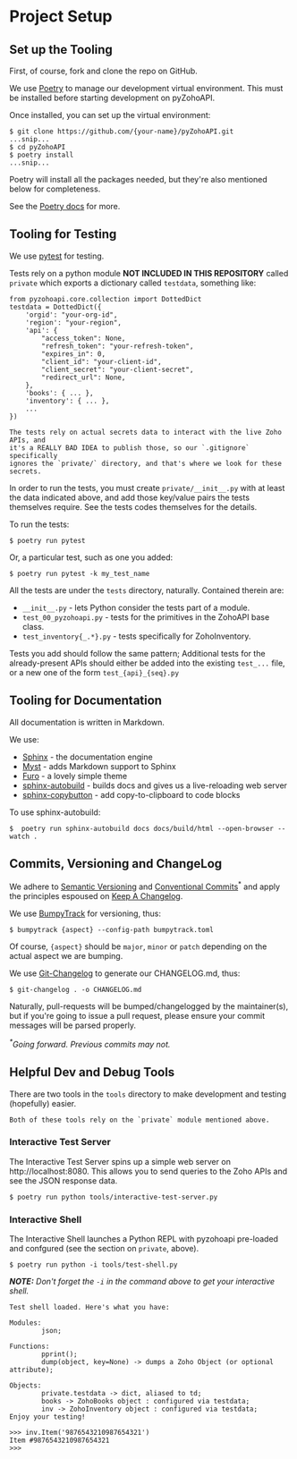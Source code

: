 # Project Setup

## Set up the Tooling

First, of course, fork and clone the repo on GitHub.

We use [Poetry](https://python-poetry.org/) to manage our development virtual
environment. This must be installed before starting development on pyZohoAPI.

Once installed, you can set up the virtual environment:

```{code-block} console
$ git clone https://github.com/{your-name}/pyZohoAPI.git
...snip...
$ cd pyZohoAPI
$ poetry install
...snip...
```

Poetry will install all the packages needed, but they're also mentioned below
for completeness.

See the [Poetry docs](https://python-poetry.org/) for more.

## Tooling for Testing

We use [pytest](https://docs.pytest.org/en/stable/) for testing.

Tests rely on a python module **NOT INCLUDED IN THIS REPOSITORY** called
`private` which exports a dictionary called `testdata`, something like:
```{code-block} python
from pyzohoapi.core.collection import DottedDict
testdata = DottedDict({
    'orgid': "your-org-id",
    'region': "your-region",
    'api': {
    	"access_token": None,
    	"refresh_token": "your-refresh-token",
    	"expires_in": 0,
    	"client_id": "your-client-id",
    	"client_secret": "your-client-secret",
    	"redirect_url": None,
    },
    'books': { ... },
    'inventory': { ... },
    ...
})
```
```{danger}
The tests rely on actual secrets data to interact with the live Zoho APIs, and
it's a REALLY BAD IDEA to publish those, so our `.gitignore` specifically
ignores the `private/` directory, and that's where we look for these secrets.
```
In order to run the tests, you must create `private/__init__.py` with at least
the data indicated above, and add those key/value pairs the tests themselves
require. See the tests codes themselves for the details.

To run the tests:
```{code-block} console
$ poetry run pytest
```
Or, a particular test, such as one you added:
```{code-block} console
$ poetry run pytest -k my_test_name
```

All the tests are under the `tests` directory, naturally. Contained therein are:
* `__init__.py` - lets Python consider the tests part of a module.
* `test_00_pyzohoapi.py` - tests for the primitives in the ZohoAPI base class.
* `test_inventory{_.*}.py` - tests specifically for ZohoInventory.

Tests you add should follow the same pattern; Additional tests for
the already-present APIs should either be added into the existing `test_...`
file, or a new one of the form `test_{api}_{seq}.py`

## Tooling for Documentation

All documentation is written in Markdown.

We use:
* [Sphinx](https://www.sphinx-doc.org/en/master/) - the documentation engine
* [Myst](https://github.com/executablebooks/MyST-Parser) - adds Markdown support to Sphinx
* [Furo](https://github.com/pradyunsg/furo) - a lovely simple theme
* [sphinx-autobuild](https://pypi.org/project/sphinx-autobuild/) - builds docs and gives us a live-reloading web server
* [sphinx-copybutton](https://sphinx-copybutton.readthedocs.io/en/latest/) - add copy-to-clipboard to code blocks

To use sphinx-autobuild:
```{code-block} console
$  poetry run sphinx-autobuild docs docs/build/html --open-browser --watch .
```

## Commits, Versioning and ChangeLog

We adhere to [Semantic Versioning](https://semver.org) and [Conventional
Commits](https://www.conventionalcommits.org/)<sup>*</sup> and apply the
principles espoused on [Keep A Changelog](https://keepachangelog.com).

We use [BumpyTrack](https://github.com/nandilugio/bumpytrack) for versioning,
thus:
```{code-block} console
$ bumpytrack {aspect} --config-path bumpytrack.toml
```
Of course, `{aspect}` should be `major`, `minor` or `patch` depending on the
actual aspect we are bumping.

We use [Git-Changelog](https://github.com/pawamoy/git-changelog) to generate our
CHANGELOG.md, thus:
```{code-block} console
$ git-changelog . -o CHANGELOG.md
```

Naturally, pull-requests will be bumped/changelogged by the maintainer(s), but
if you're going to issue a pull request, please ensure your commit messages will
be parsed properly.

_<sup>*</sup>Going forward. Previous commits may not._

## Helpful Dev and Debug Tools
There are two tools in the `tools` directory to make development and testing
(hopefully) easier.

```{note}
Both of these tools rely on the `private` module mentioned above.
```

### Interactive Test Server
The Interactive Test Server spins up a simple web server on
http://localhost:8080. This allows you to send queries to the Zoho APIs and see
the JSON response data.

```{code-block} console
$ poetry run python tools/interactive-test-server.py
```

### Interactive Shell
The Interactive Shell launches a Python REPL with pyzohoapi pre-loaded and
confgured (see the section on `private`, above).
```{code-block} console
$ poetry run python -i tools/test-shell.py
```
_**NOTE:** Don't forget the `-i` in the command above to get your interactive
shell._

```{code-block} console
Test shell loaded. Here's what you have:

Modules:
        json;

Functions:
        pprint();
        dump(object, key=None) -> dumps a Zoho Object (or optional attribute);

Objects:
        private.testdata -> dict, aliased to td;
        books -> ZohoBooks object : configured via testdata;
        inv -> ZohoInventory object : configured via testdata;
Enjoy your testing!

>>> inv.Item('9876543210987654321')
Item #9876543210987654321
>>>
```
